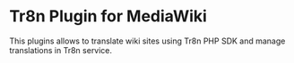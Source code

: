 Tr8n Plugin for MediaWiki
=====================


This plugins allows to translate wiki sites using Tr8n PHP SDK and manage translations in Tr8n service.

